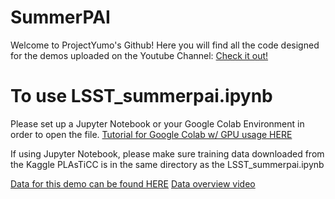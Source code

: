 # SummerPAI
Welcome to ProjectYumo's Github! Here you will find all the code designed for the demos uploaded on the Youtube Channel:
[Check it out!](https://www.youtube.com/channel/UC2Z4Egnb78HCvSzPKrrRCWQ)
# To use LSST_summerpai.ipynb
Please set up a Jupyter Notebook or your Google Colab Environment in order to open the file. 
[Tutorial for Google Colab w/ GPU usage HERE](https://youtu.be/zg_AXwVTOYA)

If using Jupyter Notebook, please make sure training data downloaded from the Kaggle PLAsTiCC is in the same directory as the LSST_summerpai.ipynb

[Data for this demo can be found HERE](https://www.kaggle.com/c/PLAsTiCC-2018/data)
[Data overview video](https://www.youtube.com/watch?v=dYgK0XHIK-0)
